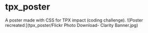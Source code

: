 # tpx_poster
A poster made with CSS for TPX impact (coding challenge).
![Poster recreated:](tpx_poster/Flickr Photo Download- Clarity Banner.jpg)
